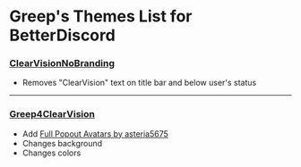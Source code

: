 # Greep's Themes List for BetterDiscord

### [ClearVisionNoBranding](ClearVisionNoBranding.theme.css)
- Removes "ClearVision" text on title bar and below user's status

---

### [Greep4ClearVision](Greep4ClearVision.theme.css)
- Add [Full Popout Avatars by asteria5675](https://asteria5675.github.io/addons/full_popout_avatars.css)
- Changes background
- Changes colors
